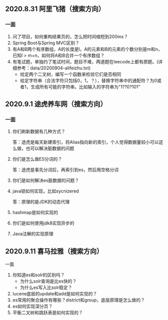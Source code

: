## 2020.8.31 阿里飞猪（搜索方向）

### 一面

1. 问了项目，如何重构结果页的，怎么把时间缩短到200ms？
2. Spring Boot与Spring MVC区别？
3. 有A和B两个有序数组，A的长度是l，A的元素和B的元素的个数分别是m和n，已知l > m+n，如何将A和B合并一个有序数组？
4. 有笔试题，单独约了笔试时间，题目不难，两道题在leecode上都有原题。(详细参考：data/20200904-alifeizhu.txt)
   - 给定两个二叉树，编写一个函数来检验它们是否相同
   - 给定字符串（合法字符只包括0，1，？），替换字符串中的通配符？为0或者1，生成所有可能的字符串。比如输入的字符串为"1??0?101"

## 2020.9.1 途虎养车网（搜索方向）

### 一面

1. 你们刷新数据有几种方式？

   答：途虎是每天新建索引，将Alias指向新的索引，个人觉得数据量较小可以这么做，也可以解决脏数据的问题

2. 你们是怎么做ES分词的？

   答：途虎是事先分词后，再索引到es，然后用空格分词

3. 你们是如何解决es脏数据的问题？

4. java锁如何实现，比如sycnizered

   答：原理的是JDK的动态代理

5. hashmap是如何实现的

6. 你们是如何使用jdk8实现异步的

7. Java注解的实现原理

## 2020.9.11 喜马拉雅（搜索方向）

一面

1. 你知道es和solr的区别吗？
   - 为什么solr查询是比es快的？
   - 为什么es写入比solr稳定？
2. lucene底层的update和add是如何实现的？
3. es常用的聚合操作有哪些？district和group，底层原理是怎么做的？
4. es如何实现深分页？
5. 平衡二叉树和跳跃表是如何实现的？